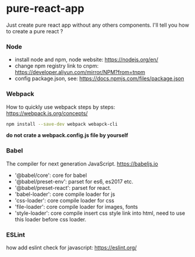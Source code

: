 <!-- @format -->

# pure-react-app

Just create pure react app without any others components. I'll tell you how to create a pure react ?

### Node

- install node and npm, node website: <https://nodejs.org/en/>
- change npm registry link to cnpm: <https://developer.aliyun.com/mirror/NPM?from=tnpm>
- config package.json, see: <https://docs.npmjs.com/files/package.json>

### Webpack

How to quickly use webpack steps by steps: <https://webpack.js.org/concepts/>

```bash
npm install --save-dev webpack webapck-cli
```

**do not crate a webpack.config.js file by yourself**

### Babel

The compiler for next generation JavaScript. <https://babeljs.io>

- '@babel/core': core for babel
- '@babel/preset-env': parset for es6, es2017 etc.
- '@babel/preset-react': parset for react.
- 'babel-loader': core compile loader for js
- 'css-loader': core compile loader for css
- 'file-loader': core compile loader for images, fonts
- 'style-loader': core compile insert css style link into html, need to use this loader before css loader.

### ESLint

how add eslint check for javascript: <https://eslint.org/>
